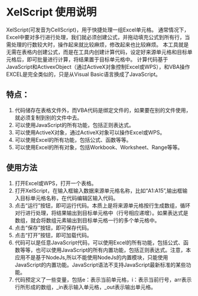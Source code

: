 # XelScript 使用说明
XelScript(可发音为CellScript)，用于快捷处理一组Excel单元格。
通常情况下，Excel中要对多行进行处理，我们就必须创建公式，并拖动填充公式到所有行，当需处理的行数较大时，操作起来就比较麻烦，修改起来也比较麻烦。
本工具就是无需在表格内创建公式，而是在工具内创建计算代码，设定好来源单元格和目标单元格后，即可批量进行计算，将结果置于目标单元格中。
计算代码基于JavaScript和ActivexObject（通过ActiveX对象控制Excel或WPS），和VBA操作EXCEL是完全类似的，只是从Visual Basic语言换成了JavaScript。

## 特点：
1. 代码储存在表格文件外，而VBA代码是绑定文件的，如果要在别的文件使用，就必须复制到别的文件中去。
2. 可以使用JavaScript的所有功能，包括正则表达式。
3. 可以使用ActiveX对象，通过ActiveX对象可以操作Excel或WPS。
4. 可以使用Excel的所有功能，包括公式、函数等等。
5. 可以使用Excel的所有对象，包括Workbook、Worksheet、Range等等。

## 使用方法
1. 打开Excel或WPS，打开一个表格。
2. 打开XelScript，在输入框输入数据来源单元格名称，比如“A1:A15”,输出框输入目标单元格名称，在代码编辑区输入代码。
3. 点击“运行”按钮，即可运行代码。本质上是将来源单元格按行生成数组，循环对行进行处理，将结果输出到目标单元格中（行号相应递增）。如果表达式是数组，就会将数组元素输出到目标单元格一行的多个单元格中。
4. 点击“保存”按钮，即可保存代码。
5. 点击“打开”按钮，即可加载代码。
6. 代码可以是任意JavaScript代码，可以使用Excel的所有功能，包括公式、函数等等，也可以使用JavaScript的所有内置功能，包括正则表达式。注意，本应用不是基于NodeJs,所以不能使用NodeJs的内置模块，只能使用JavaScript的内置功能。JavaScript语法不支持JavaScript最新标准的某些功能。
7. 代码预定义了一些变量，包括e：表示当前单元格，i：表示当前行号，arr表示行所形成的数组，_in表示输入单元格，_out表示输出单元格。
